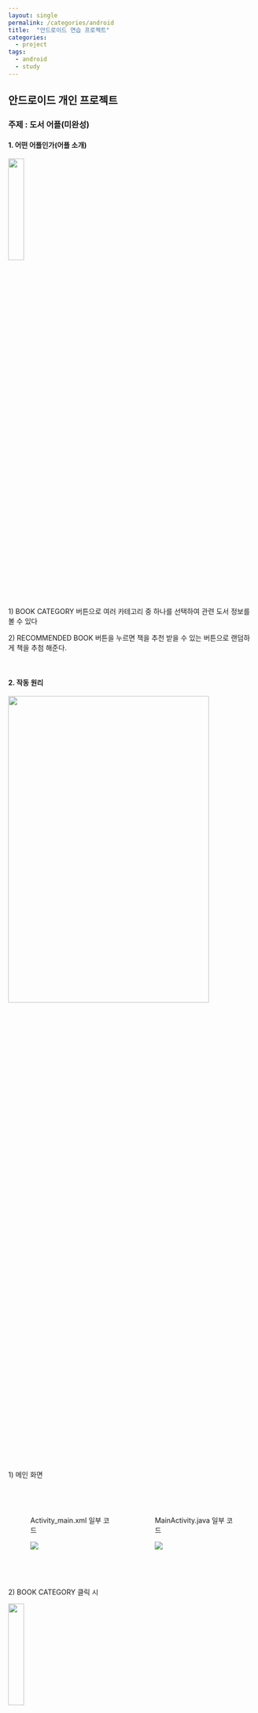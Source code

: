 ```yaml
---
layout: single
permalink: /categories/android
title:  "안드로이드 연습 프로젝트"
categories:
  - project
tags:
  - android
  - study
---
```


<h2>안드로이드 개인 프로젝트</h2>
<h3> 주제 : 도서 어플(미완성)</h3>

<h4>1. 어떤 어플인가(어플 소개)</h4>
<img src="https://user-images.githubusercontent.com/41532075/172095691-2f5d477f-0319-4a3a-ba5a-06564bcd4bc6.png" width="25%" height="23%">
<p>1) BOOK CATEGORY 버튼으로 여러 카테고리 중 
  하나를 선택하여 관련 도서 정보를 볼 수 있다</p>
<p>2) RECOMMENDED BOOK 버튼을 누르면 책을 추천 받을 수 있는 버튼으로
    랜덤하게 책을 추첨 해준다.</p>
<br>

<h4>2. 작동 원리</h4>
<img src = "https://user-images.githubusercontent.com/41532075/171999190-7bb4cb4e-e2d6-41c2-9a39-e2297363aec3.png"
     width="90%" height="40%">
<p>1) 메인 화면</p>
<div style="display: flex;">
<div style="border: 45px solid transparent; float:left;">
  <p>Activity_main.xml 일부 코드</p>
  <img src = "https://user-images.githubusercontent.com/41532075/171999772-52b65c93-aa66-41d0-9f63-4a24cbf491de.png">
</div>
<div style="border: 45px solid transparent; float:left;">
  <p>MainActivity.java 일부 코드</p>
  <img src="https://user-images.githubusercontent.com/41532075/171999707-895446d4-d302-4c13-b2cc-17cc3e61ff6f.png">
</div>
</div>
<br>
<p>2) BOOK CATEGORY 클릭 시</p>
<img src="https://user-images.githubusercontent.com/41532075/172095813-20f72dae-48a5-429a-a80b-248f62045f67.png" width="25%" height="23%">
<div style="display: flex;">
<div style="border: 45px solid transparent; float:left;">
  <p>category_activity.xml 일부 코드</p>
  <img src = "https://user-images.githubusercontent.com/41532075/172006575-0112bc31-1d4f-43ad-b3d1-bbefdca29d6a.png">
</div>
<div style="border: 45px solid transparent; float:left;">
  <p>CategoryActivity.java 일부 코드</p>
  <img src="https://user-images.githubusercontent.com/41532075/172006779-befed910-149b-493f-a763-20e6e6b40018.png">
</div>
</div>
<br>

<p>-> 카테고리에서 소설 선택</p>
<div style="display:flex;">
  <div style="float:left;">
    <img src="https://user-images.githubusercontent.com/41532075/172096458-a5e9163a-96f1-4315-8d96-8f152a162ace.png" width="40%" height="50%">
  </div>
  <div style="padding-left:20px;float:left;">
    <p>앞에서 첨부한 자바 소스에서 AlertDialog를 이용해서
    책을 누르면 책의 이름과 간단한 줄거리 정보를 보여준다.
    확인을 누르면 토스트 메시지가 출력이 된다.</p>
    <p>토스트 메시지 창 예시)</p>
    <img src="https://user-images.githubusercontent.com/41532075/172097159-596428a1-c75c-4234-89b4-004df39b36c7.png">
  </div>
</div>



